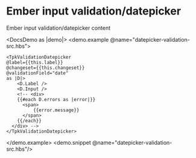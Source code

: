 # Ember input validation/datepicker

Ember input validation/datepicker content

<DocsDemo as |demo|>
  <demo.example @name="datepicker-validation-src.hbs">
  <!-- <TpkDatepicker  @label="Date"  @value={{this.date}} as |T|>
          <T.Label />
          <T.Input />
    </TpkDatepicker> -->
    <TpkValidationDatepicker 
    @label={{this.label}} 
    @changeset={{this.changeset}}
    @validationField="date"
    as |D|>
        <D.Label />
        <D.Input />
        <!-- <div>
        {{#each D.errors as |error|}}
          <span>
              {{error.message}}
          </span>
        {{/each}}
      </div> -->      
    </TpkValidationDatepicker>
  </demo.example>
  <demo.snippet @name="datepicker-validation-src.hbs"/>
</DocsDemo>
